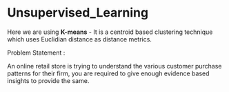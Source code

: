 # Unsupervised_Learning 

Here we are using **K-means** - It is a centroid based clustering technique which uses Euclidian distance as distance metrics.




Problem Statement :

An online retail store is trying to understand the various customer purchase patterns for their firm, you are required to give enough evidence based insights to provide the same.
